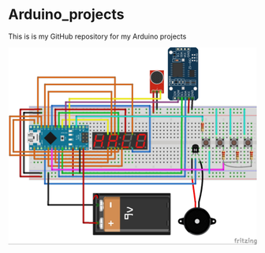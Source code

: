 # Arduino_projects
This is is my GitHub repository for my Arduino projects

<img title="Clock" alt="Clock" src="/Projects/Arduino_Alarm_Clock/clock_circuit.jpg" weight="700" height="400">
